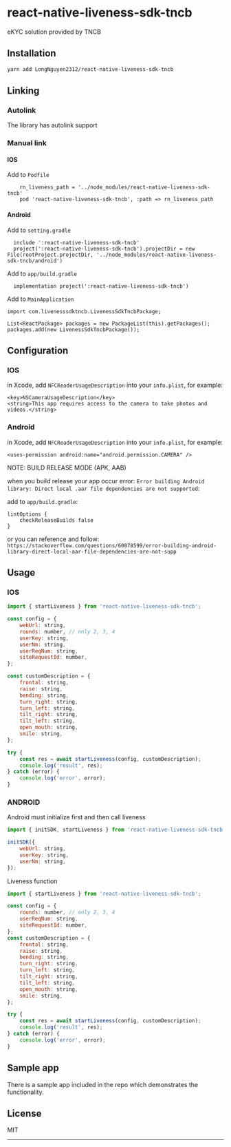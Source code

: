 # react-native-liveness-sdk-tncb

eKYC solution provided by TNCB

## Installation

```sh
yarn add LongNguyen2312/react-native-liveness-sdk-tncb
```

## Linking

### Autolink

The library has autolink support

### Manual link

#### IOS

Add to `Podfile`

```
    rn_liveness_path = '../node_modules/react-native-liveness-sdk-tncb'
    pod 'react-native-liveness-sdk-tncb', :path => rn_liveness_path
```

#### Android

Add to `setting.gradle`

```
  include ':react-native-liveness-sdk-tncb'
  project(':react-native-liveness-sdk-tncb').projectDir = new File(rootProject.projectDir, '../node_modules/react-native-liveness-sdk-tncb/android')
```

Add to `app/build.gradle`

```
  implementation project(':react-native-liveness-sdk-tncb')
```

Add to `MainApplication`

```
import com.livenesssdktncb.LivenessSdkTncbPackage;

List<ReactPackage> packages = new PackageList(this).getPackages();
packages.add(new LivenessSdkTncbPackage());
```

## Configuration

### IOS

in Xcode, add `NFCReaderUsageDescription` into your `info.plist`, for example:

```
<key>NSCameraUsageDescription</key>
<string>This app requires access to the camera to take photos and videos.</string>
```

### Android

in Xcode, add `NFCReaderUsageDescription` into your `info.plist`, for example:

```
<uses-permission android:name="android.permission.CAMERA" />
```

NOTE: BUILD RELEASE MODE (APK, AAB)

when you build release your app occur error: `Error building Android library: Direct local .aar file dependencies are not supported`:

add to `app/build.gradle`:

```
lintOptions {
    checkReleaseBuilds false
}
```

or you can reference and follow: `https://stackoverflow.com/questions/60878599/error-building-android-library-direct-local-aar-file-dependencies-are-not-supp`

## Usage

### IOS

```js
import { startLiveness } from 'react-native-liveness-sdk-tncb';

const config = {
    webUrl: string,
    rounds: number, // only 2, 3, 4
    userKey: string,
    userNm: string,
    userReqNum: string,
    siteRequestId: number,
};

const customDescription = {
    frontal: string,
    raise: string,
    bending: string,
    turn_right: string,
    turn_left: string,
    tilt_right: string,
    tilt_left: string,
    open_mouth: string,
    smile: string,
};

try {
    const res = await startLiveness(config, customDescription);
    console.log('result', res);
} catch (error) {
    console.log('error', error);
}
```

### ANDROID

Android must initialize first and then call liveness

```js
import { initSDK, startLiveness } from 'react-native-liveness-sdk-tncb';

initSDK({
    webUrl: string,
    userKey: string,
    userNm: string,
});
```

Liveness function

```js
import { startLiveness } from 'react-native-liveness-sdk-tncb';

const config = {
    rounds: number, // only 2, 3, 4
    userReqNum: string,
    siteRequestId: number,
};
const customDescription = {
    frontal: string,
    raise: string,
    bending: string,
    turn_right: string,
    turn_left: string,
    tilt_right: string,
    tilt_left: string,
    open_mouth: string,
    smile: string,
};

try {
    const res = await startLiveness(config, customDescription);
    console.log('result', res);
} catch (error) {
    console.log('error', error);
}
```

## Sample app
There is a sample app included in the repo which demonstrates the functionality.

## License

MIT

---